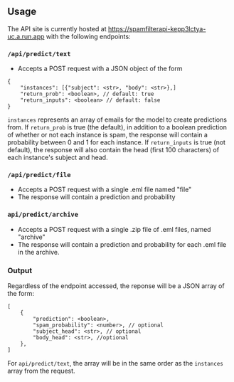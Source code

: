 ## Usage

The API site is currently hosted at https://spamfilterapi-kepp3lctya-uc.a.run.app with the following endpoints:

### `/api/predict/text`

- Accepts a POST request with a JSON object of the form

```jsonc
{
    "instances": [{"subject": <str>, "body": <str>},]
    "return_prob": <boolean>, // default: true
    "return_inputs": <boolean> // default: false
}
```

`instances` represents an array of emails for the model to create predictions from. If `return_prob` is true (the default), in addition to a boolean prediction of whether or not each instance is spam, the response will contain a probability between 0 and 1 for each instance. If `return_inputs` is true (not default), the response will also contain the head (first 100 characters) of each instance's subject and head.

### `/api/predict/file`

- Accepts a POST request with a single .eml file named "file"
- The response will contain a prediction and probability

### `api/predict/archive`

- Accepts a POST request with a single .zip file of .eml files, named "archive"
- The response will contain a prediction and probability for each .eml file in the archive.


### Output

Regardless of the endpoint accessed, the reponse will be a JSON array of the form:

```jsonc
[
    {
        "prediction": <boolean>,
        "spam_probability": <number>, // optional
        "subject_head": <str>, // optional
        "body_head": <str>, //optional
    },
]
```

For `api/predict/text`, the array will be in the same order as the `instances` array from the request.
